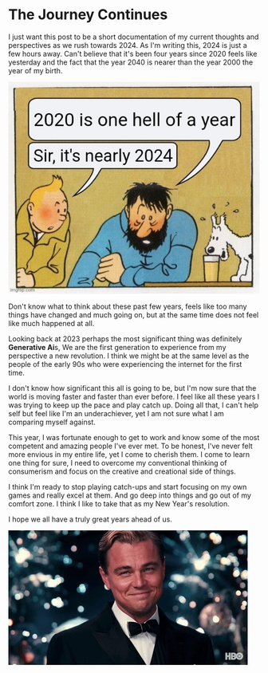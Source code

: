 # The Journey Continues


I just want this post to be a short documentation of my current thoughts and perspectives as we rush towards 2024. As I'm writing this, 2024 is just a few hours away. Can't believe that it's been four years since 2020 feels like yesterday and the fact that the year 2040 is nearer than the year 2000 the year of my birth.

![2024-huh](./2020huh.jpg)

Don't know what to think about these past few years, feels like too many things have changed and much going on, but at the same time does not feel like much happened at all.

Looking back at 2023 perhaps the most significant thing was definitely **Generative Ai**s, We are the first generation to experience from my perspective a new revolution. I think we might be at the same level as the people of the early 90s who were experiencing the internet for the first time.

I don't know how significant this all is going to be, but I'm now sure that the world is moving faster and faster than ever before. I feel like all these years I was trying to keep up the pace and play catch up. Doing all that, I can't help self but feel like I'm an underachiever, yet I am not sure what I am comparing myself against.

This year, I was fortunate enough to get to work and know some of the most competent and amazing people I've ever met. To be honest, I've never felt more envious in my entire life, yet I come to cherish them. I come to learn one thing for sure, I need to overcome my conventional thinking of consumerism and focus on the creative and creational side of things.

I think I'm ready to stop playing catch-ups and start focusing on my own games and really excel at them. And go deep into things and go out of my comfort zone. I think I like to take that as my New Year's resolution.

I hope we all have a truly great years ahead of us.

![cheers](./cheers.webp)

